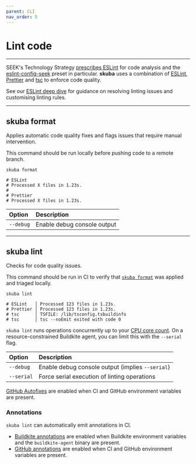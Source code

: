 ```yaml
---
parent: CLI
nav_order: 5
---
```


# Lint code

---

SEEK's Technology Strategy [prescribes ESLint] for code analysis and the [eslint-config-seek] preset in particular.
**skuba** uses a combination of [ESLint], [Prettier] and [tsc] to enforce code quality.

See our [ESLint deep dive] for guidance on resolving linting issues and customising linting rules.

---

## skuba format

Applies automatic code quality fixes and flags issues that require manual intervention.

This command should be run locally before pushing code to a remote branch.

```shell
skuba format

# ESLint
# Processed X files in 1.23s.
#
# Prettier
# Processed X files in 1.23s.
```

| Option    | Description                 |
| :-------- | :-------------------------- |
| `--debug` | Enable debug console output |

---

## skuba lint

Checks for code quality issues.

This command should be run in CI to verify that [`skuba format`] was applied and triaged locally.

```shell
skuba lint

# ESLint   │ Processed 123 files in 1.23s.
# Prettier │ Processed 123 files in 1.23s.
# tsc      │ TSFILE: /lib/tsconfig.tsbuildinfo
# tsc      │ tsc --noEmit exited with code 0
```

`skuba lint` runs operations concurrently up to your [CPU core count].
On a resource-constrained Buildkite agent,
you can limit this with the `--serial` flag.

| Option     | Description                                      |
| :--------- | :----------------------------------------------- |
| `--debug`  | Enable debug console output (implies `--serial`) |
| `--serial` | Force serial execution of linting operations     |

[GitHub Autofixes] are enabled when CI and GitHub environment variables are present.

### Annotations

`skuba lint` can automatically emit annotations in CI.

- [Buildkite annotations] are enabled when Buildkite environment variables and the `buildkite-agent` binary are present.
- [GitHub annotations] are enabled when CI and GitHub environment variables are present.

[`skuba format`]: #skuba-format
[buildkite annotations]: ../deep-dives/buildkite.md#buildkite-annotations
[cpu core count]: https://nodejs.org/api/os.html#os_os_cpus
[eslint deep dive]: ../deep-dives/eslint.md
[eslint-config-seek]: https://github.com/seek-oss/eslint-config-seek
[eslint]: https://eslint.org/
[github annotations]: ../deep-dives/github.md#github-annotations
[github autofixes]: ../deep-dives/github.md#github-autofixes
[prescribes eslint]: https://tech-strategy.ssod.skinfra.xyz/docs/v1/technology.html#typescript
[prettier]: https://prettier.io/
[tsc]: https://www.typescriptlang.org/docs/handbook/compiler-options.html
